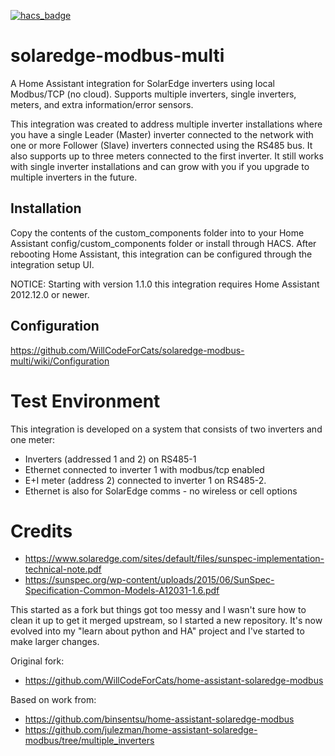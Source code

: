 [![hacs_badge](https://img.shields.io/badge/HACS-Default-41BDF5.svg?style=for-the-badge)](https://github.com/hacs/integration)

# solaredge-modbus-multi
A Home Assistant integration for SolarEdge inverters using local Modbus/TCP (no cloud). Supports multiple inverters, single inverters, meters, and extra information/error sensors.

This integration was created to address multiple inverter installations where you have a single Leader (Master) inverter connected to the network with one or more Follower (Slave) inverters connected using the RS485 bus. It also supports up to three meters connected to the first inverter. It still works with single inverter installations and can grow with you if you upgrade to multiple inverters in the future.

## Installation
Copy the contents of the custom_components folder into to your Home Assistant config/custom_components folder or install through HACS.
After rebooting Home Assistant, this integration can be configured through the integration setup UI.

NOTICE: Starting with version 1.1.0 this integration requires Home Assistant 2012.12.0 or newer.

## Configuration
https://github.com/WillCodeForCats/solaredge-modbus-multi/wiki/Configuration

# Test Environment
This integration is developed on a system that consists of two inverters and one meter:
* Inverters (addressed 1 and 2) on RS485-1
* Ethernet connected to inverter 1 with modbus/tcp enabled
* E+I meter (address 2) connected to inverter 1 on RS485-2.
* Ethernet is also for SolarEdge comms - no wireless or cell options

# Credits
- https://www.solaredge.com/sites/default/files/sunspec-implementation-technical-note.pdf
- https://sunspec.org/wp-content/uploads/2015/06/SunSpec-Specification-Common-Models-A12031-1.6.pdf

This started as a fork but things got too messy and I wasn't sure how to clean it up to get it merged upstream, so I started a new repository.
It's now evolved into my "learn about python and HA" project and I've started to make larger changes.

Original fork:
- https://github.com/WillCodeForCats/home-assistant-solaredge-modbus

Based on work from:
- https://github.com/binsentsu/home-assistant-solaredge-modbus
- https://github.com/julezman/home-assistant-solaredge-modbus/tree/multiple_inverters
